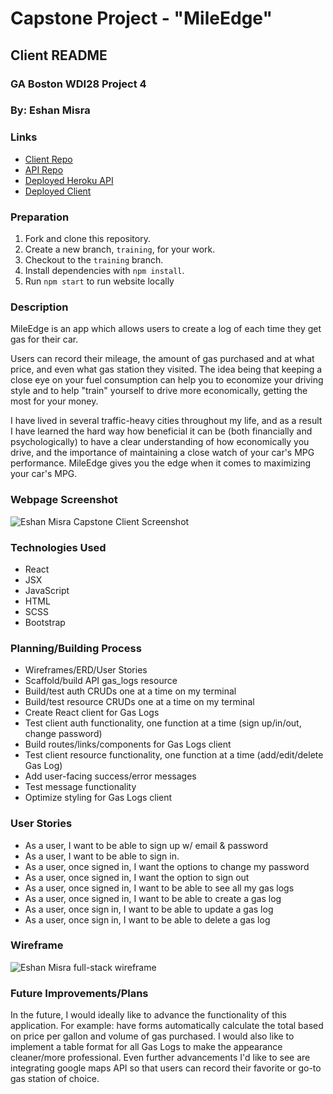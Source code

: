 # Capstone Project - "MileEdge"
## Client README
### GA Boston WDI28 Project 4
### By: Eshan Misra


### Links
* [Client Repo](https://github.com/ecmisra/Capstone-Client)
* [API Repo](https://github.com/ecmisra/Capstone-API)
* [Deployed Heroku API](https://limitless-garden-94318.herokuapp.com/)
* [Deployed Client](https://ecmisra.github.io/Capstone-Client/#/)

### Preparation

1.  Fork and clone this repository.
1.  Create a new branch, `training`, for your work.
1.  Checkout to the `training` branch.
1.  Install dependencies with `npm install`.
1.  Run `npm start` to run website locally


### Description
MileEdge is an app which allows users to create a log of each time they get gas for their car.

Users can record their mileage, the amount of gas purchased and at what price, and even what gas station they visited. The idea being that keeping a close eye on your fuel consumption can help you to economize your driving style and to help "train" yourself to drive more economically, getting the most for your money.

I have lived in several traffic-heavy cities throughout my life, and as a result I have learned the hard way how beneficial it can be (both financially and psychologically) to have a clear understanding of how economically you drive, and the importance of maintaining a close watch of your car's MPG performance. MileEdge gives you the edge when it comes to maximizing your car's MPG.


### Webpage Screenshot

![Eshan Misra Capstone Client Screenshot](https://i.imgur.com/jjscV2l.jpg)


### Technologies Used

* React
* JSX
* JavaScript
* HTML
* SCSS
* Bootstrap




### Planning/Building Process

* Wireframes/ERD/User Stories
* Scaffold/build API gas_logs resource
* Build/test auth CRUDs one at a time on my terminal
* Build/test resource CRUDs one at a time on my terminal
* Create React client for Gas Logs
* Test client auth functionality, one function at a time (sign up/in/out, change password)
* Build routes/links/components for Gas Logs client
* Test client resource functionality, one function at a time (add/edit/delete Gas Log)
* Add user-facing success/error messages
* Test message functionality
* Optimize styling for Gas Logs client


### User Stories

* As a user, I want to be able to sign up w/ email & password
* As a user, I want to be able to sign in.
* As a user, once signed in, I want the options to change my password
* As a user, once signed in, I want the option to sign out
* As a user, once signed in, I want to be able to see all my gas logs
* As a user, once signed in, I want to be able to create a gas log
* As a user, once sign in, I want to be able to update a gas log
* As a user, once sign in, I want to be able to delete a gas log

### Wireframe

![Eshan Misra full-stack wireframe](https://i.imgur.com/5oQCd8P.jpg)


### Future Improvements/Plans

In the future, I would ideally like to advance the functionality of this application. For example: have forms automatically calculate the total based on price per gallon and volume of gas purchased. I would also like to implement a table format for all Gas Logs to make the appearance cleaner/more professional. Even further advancements I'd like to see are integrating google maps API so that users can record their favorite or go-to gas station of choice.
